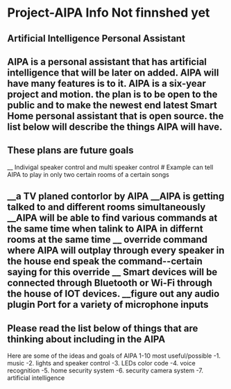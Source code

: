 # Project-AIPA Info Not finnshed yet

Artificial Intelligence Personal Assistant
--------------------------------------------------------------------------------------
AIPA is a personal assistant that has artificial intelligence that will be later on added. AIPA  will have many features is to it. AIPA is a six-year project and motion.  the plan is to be open to the public and to make the newest end latest Smart Home personal assistant that is open source. the list below will describe the things AIPA will have.
--------------------------------------------------------------------------------------
These plans are future goals 
-----------------------------
__ Indivigal speaker control and multi speaker control # Example can tell AIPA to play in only two certain rooms of a certain songs

__a TV planed contorlor by AIPA 
__AIPA  is getting talked to and different rooms simultaneously
__AIPA will be able to find various commands at the same time when talink to AIPA in differnt rooms at the same time
__ override command where AIPA  will outplay through every speaker in the house end speak the command--certain saying for this override
__ Smart devices will be connected through Bluetooth or Wi-Fi through the house of IOT devices. 
__figure out any audio plugin Port for a variety of microphone inputs
--------------------------------------------------------------------------------------
Please read the list below of things that are thinking about including in the AIPA
-------------------------------------------------------------------------
Here are some of the ideas and goals of AIPA 1-10 most useful/possible 
-1. music
-2. lights and speaker control
-3. LEDs color  code 
-4. voice recognition 
-5. home security system
-6. security camera system
-7. artificial intelligence
